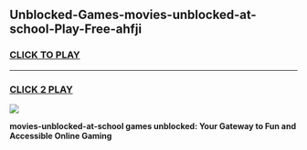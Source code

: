 
## Unblocked-Games-movies-unblocked-at-school-Play-Free-ahfji
<h3>
<a href="https://premium76.site?title=movies-unblocked-at-school&ref=18A1">CLICK TO PLAY</a></h3>
<hr>

<h3>
<a href="https://premium76.site?title=movies-unblocked-at-school&ref=18A1">CLICK 2 PLAY</a>
  
</h3>

<a href="https://premium76.site?title=movies-unblocked-at-school&ref=18A1"><img src="https://clearcache.store/games.png"></a>


**movies-unblocked-at-school games unblocked: Your Gateway to Fun and Accessible Online Gaming**
